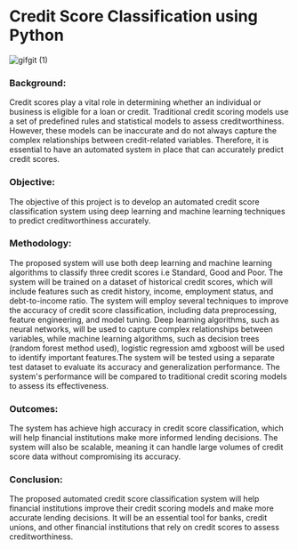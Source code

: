 # Credit Score Classification using Python

![gifgit (1)](https://user-images.githubusercontent.com/88341388/226695687-a9eb3247-8ea9-4359-97b6-f3d957ef3003.gif)


### Background: 
Credit scores play a vital role in determining whether an individual or business is eligible for a loan or credit. Traditional credit scoring models use a set of predefined rules and statistical models to assess creditworthiness. However, these models can be inaccurate and do not always capture the complex relationships between credit-related variables. Therefore, it is essential to have an automated system in place that can accurately predict credit scores.

### Objective: 
The objective of this project is to develop an automated credit score classification system using deep learning and machine learning techniques to predict creditworthiness accurately.

### Methodology: 
The proposed system will use both deep learning and machine learning algorithms to classify three credit scores i.e Standard, Good and Poor. The system will be trained on a dataset of historical credit scores, which will include features such as credit history, income, employment status, and debt-to-income ratio.
The system will employ several techniques to improve the accuracy of credit score classification, including data preprocessing, feature engineering, and model tuning. Deep learning algorithms, such as neural networks, will be used to capture complex relationships between variables, while machine learning algorithms, such as decision trees (random forest method used), logistic regression amd xgboost will be used to identify important features.The system will be tested using a separate test dataset to evaluate its accuracy and generalization performance. The system's performance will be compared to traditional credit scoring models to assess its effectiveness.

### Outcomes: 
The system has achieve high accuracy in credit score classification, which will help financial institutions make more informed lending decisions. The system will also be scalable, meaning it can handle large volumes of credit score data without compromising its accuracy.

### Conclusion: 
The proposed automated credit score classification system will help financial institutions improve their credit scoring models and make more accurate lending decisions. It will be an essential tool for banks, credit unions, and other financial institutions that rely on credit scores to assess creditworthiness.
